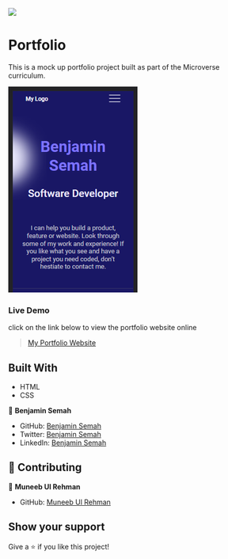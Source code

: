![](https://img.shields.io/badge/Microverse-blueviolet)

# Portfolio

This is a mock up portfolio project built as part of the Microverse curriculum.


![screenshot](./assets/appScreenshot.png)

### Live Demo
click on the link below to view the portfolio website online
> [My Portfolio Website](https://benjaminsemah.github.io/Portfolio/)



## Built With

- HTML
- CSS


👤 **Benjamin Semah**

- GitHub: [Benjamin Semah](https://github.com/BenjaminSemah)
- Twitter: [Benjamin Semah](https://twitter.com/BenjaminSemah)
- LinkedIn: [Benjamin Semah](https://www.linkedin.com/in/benjaminsemah/)


## 🤝 Contributing

👤 **Muneeb Ul Rehman**

- GitHub: [Muneeb Ul Rehman](https://github.com/muneebulrehman)


## Show your support

Give a ⭐️ if you like this project!
